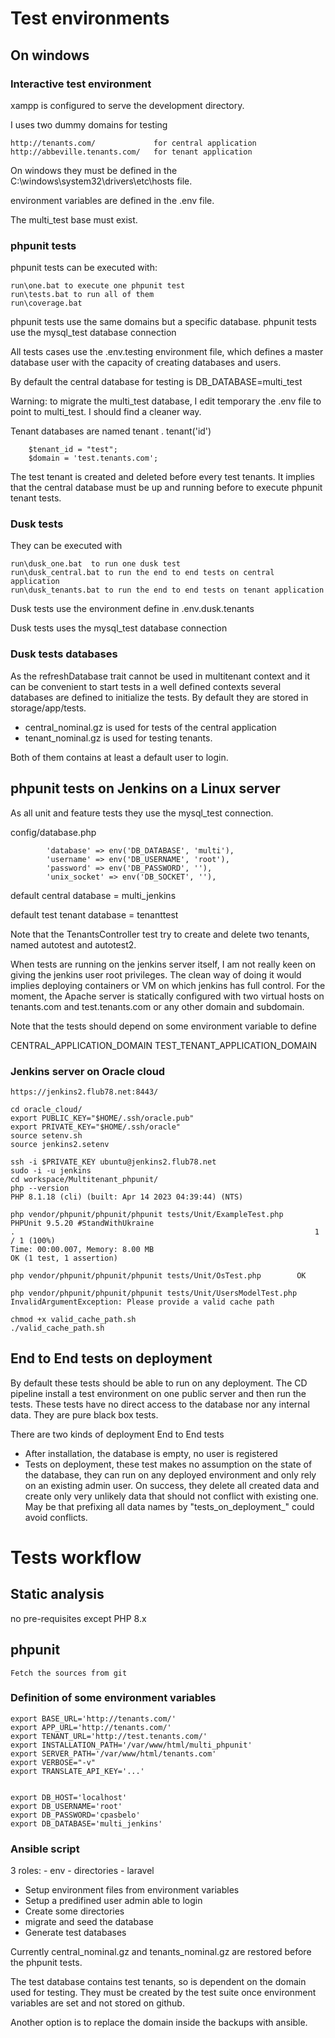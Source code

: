 # Test environments

## On windows

### Interactive test environment

xampp is configured to serve the development directory.

I uses two dummy domains for testing

    http://tenants.com/             for central application    
    http://abbeville.tenants.com/   for tenant application

On windows they must be defined in the C:\windows\system32\drivers\etc\hosts file.
    
environment variables are defined in the .env file.

The multi_test base must exist.

### phpunit tests

phpunit tests can be executed with:

	run\one.bat to execute one phpunit test
	run\tests.bat to run all of them
	run\coverage.bat

phpunit tests use the same domains but a specific database. phpunit tests use the mysql_test database connection

All tests cases use the .env.testing environment file, which defines a master database user with the capacity of creating databases and users.

By default the central database for testing is
DB_DATABASE=multi_test

Warning: to migrate the multi_test database, I edit temporary the .env file to point to multi_test. I should find a cleaner way.

Tenant databases are named tenant . tenant('id')

        $tenant_id = "test";
        $domain = 'test.tenants.com';

The test tenant is created and deleted before every test tenants. It implies that the central database must be up and running before to execute phpunit tenant tests.

### Dusk tests

They can be executed with

	run\dusk_one.bat  to run one dusk test
	run\dusk_central.bat to run the end to end tests on central application
	run\dusk_tenants.bat to run the end to end tests on tenant application

Dusk tests use the environment define in .env.dusk.tenants

Dusk tests uses the mysql_test database connection

### Dusk tests databases

As the refreshDatabase trait cannot be used in multitenant context and it can be convenient to start tests in a well defined contexts several databases are defined to initialize the tests. By default they are stored in storage/app/tests.

* central_nominal.gz is used for tests of the central application
* tenant_nominal.gz is used for testing tenants.

Both of them contains at least a default user to login.



## phpunit tests on Jenkins on a Linux server

As all unit and feature tests they use the mysql_test connection.

config/database.php

            'database' => env('DB_DATABASE', 'multi'),
            'username' => env('DB_USERNAME', 'root'),
            'password' => env('DB_PASSWORD', ''),
            'unix_socket' => env('DB_SOCKET', ''),

default central database = multi_jenkins

default test tenant database = tenanttest

Note that the TenantsController test try to create and delete two tenants, named autotest and autotest2.

When tests are running on the jenkins server itself, I am not really keen on giving the jenkins user root privileges. The clean way of doing it would implies deploying containers or VM on which jenkins has full control.
For the moment, the Apache server is statically configured with two virtual hosts on tenants.com and test.tenants.com or any other domain and subdomain. 

Note that the tests should depend on some environment variable to define

CENTRAL_APPLICATION_DOMAIN
TEST_TENANT_APPLICATION_DOMAIN


### Jenkins server on Oracle cloud

    https://jenkins2.flub78.net:8443/

    cd oracle_cloud/
    export PUBLIC_KEY="$HOME/.ssh/oracle.pub"
    export PRIVATE_KEY="$HOME/.ssh/oracle"
    source setenv.sh
    source jenkins2.setenv

    ssh -i $PRIVATE_KEY ubuntu@jenkins2.flub78.net
    sudo -i -u jenkins
    cd workspace/Multitenant_phpunit/
    php --version
    PHP 8.1.18 (cli) (built: Apr 14 2023 04:39:44) (NTS)

    php vendor/phpunit/phpunit/phpunit tests/Unit/ExampleTest.php
    PHPUnit 9.5.20 #StandWithUkraine
    .                                                                   1 / 1 (100%)
    Time: 00:00.007, Memory: 8.00 MB
    OK (1 test, 1 assertion)

    php vendor/phpunit/phpunit/phpunit tests/Unit/OsTest.php        OK

    php vendor/phpunit/phpunit/phpunit tests/Unit/UsersModelTest.php
    InvalidArgumentException: Please provide a valid cache path

    chmod +x valid_cache_path.sh
    ./valid_cache_path.sh

## End to End tests on deployment

By default these tests should be able to run on any deployment. The CD pipeline install a test environment on one public server and then run the tests. These tests have no direct access to the database nor any internal data. They are pure black box tests.

There are two kinds of deployment End to End tests
* After installation, the database is empty, no user is registered
* Tests on deployment, these test makes no assumption on the state of the database, they can run on any deployed environment and only rely on an existing admin user. On success, they delete all created data and create only very unlikely data that should not conflict with existing one. May be that prefixing all data names by "tests_on_deployment_" could avoid conflicts. 

# Tests workflow

## Static analysis

no pre-requisites except PHP 8.x

## phpunit

    Fetch the sources from git
    
### Definition of some environment variables

    export BASE_URL='http://tenants.com/'
    export APP_URL='http://tenants.com/'
    export TENANT_URL='http://test.tenants.com/'
    export INSTALLATION_PATH='/var/www/html/multi_phpunit'
    export SERVER_PATH='/var/www/html/tenants.com'
    export VERBOSE="-v"
    export TRANSLATE_API_KEY='...'


    export DB_HOST='localhost'
    export DB_USERNAME='root'
    export DB_PASSWORD='cpasbelo'
    export DB_DATABASE='multi_jenkins'

### Ansible script

3 roles:
    - env
    - directories
    - laravel
    
* Setup environment files from environment variables
* Setup a predifined user admin able to login
* Create some directories
* migrate and seed the database
* Generate test databases

Currently central_nominal.gz and tenants_nominal.gz are restored before the phpunit tests.

The test database contains test tenants, so is dependent on the domain used for testing. They must be created by the test suite once environment variables are set and not stored on github.

Another option is to replace the domain inside the backups with ansible.

    